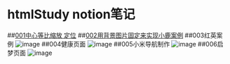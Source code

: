 # htmlStudy notion笔记
##[001中心等比缩放 定位](https://www.notion.so/01-f6d247f806c440c58f4801460083ce76)
##[002用背景图片固定来实现小鹿案例](https://www.notion.so/04-247d9813397742bcb5d665106642dfe2)
##003红英案例
![image](/Users/zhuxiaoyue/Desktop/媒体报道.png)
##004健康页面
![image](/Users/zhuxiaoyue/Desktop/1.png)
##005小米导航制作
![image](/Users/zhuxiaoyue/Desktop/2.png)
##006启梦页面
![image](/Users/zhuxiaoyue/Desktop/3.png)